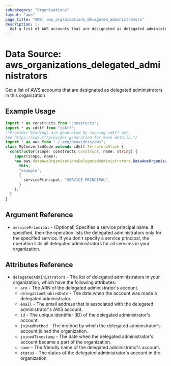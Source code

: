 ```yaml
---
subcategory: "Organizations"
layout: "aws"
page_title: "AWS: aws_organizations_delegated_administrators"
description: |-
  Get a list of AWS accounts that are designated as delegated administrators in this organization 
---
```


# Data Source: aws_organizations_delegated_administrators

Get a list of AWS accounts that are designated as delegated administrators in this organization

## Example Usage

```typescript
import * as constructs from "constructs";
import * as cdktf from "cdktf";
/*Provider bindings are generated by running cdktf get.
See https://cdk.tf/provider-generation for more details.*/
import * as aws from "./.gen/providers/aws";
class MyConvertedCode extends cdktf.TerraformStack {
  constructor(scope: constructs.Construct, name: string) {
    super(scope, name);
    new aws.dataAwsOrganizationsDelegatedAdministrators.DataAwsOrganizationsDelegatedAdministrators(
      this,
      "example",
      {
        servicePrincipal: "SERVICE PRINCIPAL",
      }
    );
  }
}

```

## Argument Reference

* `servicePrincipal` - (Optional) Specifies a service principal name. If specified, then the operation lists the delegated administrators only for the specified service. If you don't specify a service principal, the operation lists all delegated administrators for all services in your organization.

## Attributes Reference

* `delegatedAdministrators` - The list of delegated administrators in your organization, which have the following attributes:
    * `arn` - The ARN of the delegated administrator's account.
    * `delegationEnabledDate` - The date when the account was made a delegated administrator.
    * `email` - The email address that is associated with the delegated administrator's AWS account.
    * `id` - The unique identifier (ID) of the delegated administrator's account.
    * `joinedMethod` - The method by which the delegated administrator's account joined the organization.
    * `joinedTimestamp` - The date when the delegated administrator's account became a part of the organization.
    * `name` - The friendly name of the delegated administrator's account.
    * `status` - The status of the delegated administrator's account in the organization.

<!-- cache-key: cdktf-0.17.0-pre.15 input-13b2dc4397b8cd9975c423b7a1bf296f98a4a49727b2101fc3437f3f3ceb9a45 -->